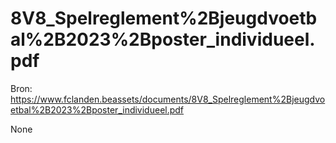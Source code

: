 # 8V8_Spelreglement%2Bjeugdvoetbal%2B2023%2Bposter_individueel.pdf

Bron: https://www.fclanden.beassets/documents/8V8_Spelreglement%2Bjeugdvoetbal%2B2023%2Bposter_individueel.pdf

None